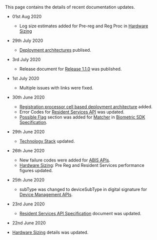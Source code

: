 This page contains the details of recent documentation updates.

* 01st Aug 2020
  * Log size estimates added for Pre-reg and Reg Proc in [Hardware Sizing](Hardware-Sizing.md)
  
* 29th July 2020
  * [Deployment architectures](Deployment-Architectures.md) publised.

* 3rd July 2020
  * Release document for [Release 1.1.0](Release-Notes-1.1.0.md) was published.

* 1st July 2020
  * Multiple issues with links were fixed.

* 30th June 2020
  * [Registration processor cell based deployment architecture](Cell-Based-Deployment-Architecture.md) added.
  * Error Codes for [Resident Services API](Resident-Service-APIs.md) was updated.
  * [Possible Flag](Biometric-SDK-API-Specification.md#possible-flags) section was added for [Matcher](Biometric-SDK-API-Specification.md#matcher) in [Biometric SDK Specification](Biometric-SDK-API-Specification.md).

* 29th June 2020
  * [Technology Stack](Technology-Stack.md) updated.

* 26th June 2020
  *  New failure codes were added for [ABIS APIs](ABIS-APIs.md).
  * [Hardware Sizing](Hardware-Sizing.md): Pre Reg and Resident Services performance figures updated.

* 25th June 2020
  * subType was changed to deviceSubType in digital signature for [Device Management APIs](Device-Management-APIs.md).
   
* 23rd June 2020
  *  [Resident Services API Specification](Resident-Service-APIs.md) document was updated.

*  22nd June 2020
  * [Hardware Sizing](Hardware-Sizing.md) details was updated.
